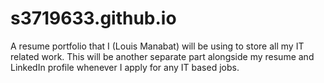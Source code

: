 # s3719633.github.io
A resume portfolio that I (Louis Manabat) will be using to store all my IT related work. This will be another separate part alongside my resume and LinkedIn profile whenever I apply for any IT based jobs.
